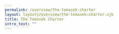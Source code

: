 ```yaml
---
permalink: /overview/the-temasek-charter
layout: layouts/overview/the-temasek-charter.njk
title: The Temasek Charter
intro_text: ""
---
```

